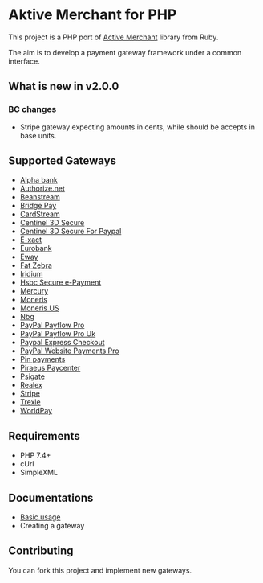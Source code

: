 # Aktive Merchant for PHP

This project is a PHP port of [Active Merchant](http://github.com/Shopify/active_merchant) library from Ruby.

The aim is to develop a payment gateway framework under a common interface.

## What is new in v2.0.0
### BC changes
- Stripe gateway expecting amounts in cents, while should be accepts in base units.

## Supported Gateways

* [Alpha bank](http://www.alpha.gr/)
* [Authorize.net](http://www.authorize.net)
* [Beanstream](http://www.beanstream.com)
* [Bridge Pay](http://www.bridgepaynetwork.com/)
* [CardStream](http://www.cardstream.com)
* [Centinel 3D Secure](http://www.cardinalcommerce.com)
* [Centinel 3D Secure For Paypal](http://www.cardinalcommerce.com)
* [E-xact](http://www.e-xact.com)
* [Eurobank](https://www.eurobank.gr)
* [Eway](http://www.eway.com.au/)
* [Fat Zebra](https://www.fatzebra.com.au)
* [Iridium](http://www.iridiumcorp.co.uk)
* [Hsbc Secure e-Payment](http://www.hsbc.co.uk/1/2/business/cards-payments/secure-epayments)
* [Mercury](http://www.mercurypay.com)
* [Moneris](http://www.moneris.com)
* [Moneris US](http://www.monerisusa.com)
* [Nbg](https://www.nbg.gr/)
* [PayPal Payflow Pro](https://www.paypal.com/cgi-bin/webscr?cmd=_payflow-pro-overview-outside)
* [PayPal Payflow Pro Uk](https://www.paypal.com/uk/cgi-bin/webscr?cmd=_wp-pro-overview-outside)
* [Paypal Express Checkout](https://cms.paypal.com/us/cgi-bin/?cmd=_render-content&content_ID=developer/e_howto_api_ECGettingStarted)
* [PayPal Website Payments Pro](https://merchant.paypal.com/cgi-bin/marketingweb?cmd=_render-content&content_ID=merchant/wp_pro)
* [Pin payments](http://www.pin.net.au/)
* [Piraeus Paycenter](http://www.piraeusbank.gr)
* [Psigate](https://www.psigate.com/)
* [Realex](http://www.realexpayments.com)
* [Stripe](https://stripe.com/)
* [Trexle](https://trexle.com/)
* [WorldPay](http://www.worldpay.com)

## Requirements

* PHP 7.4+
* cUrl
* SimpleXML

## Documentations

* [Basic usage](https://github.com/akDeveloper/Aktive-Merchant/wiki/Usage)
* Creating a gateway

## Contributing

You can fork this project and implement new gateways.
